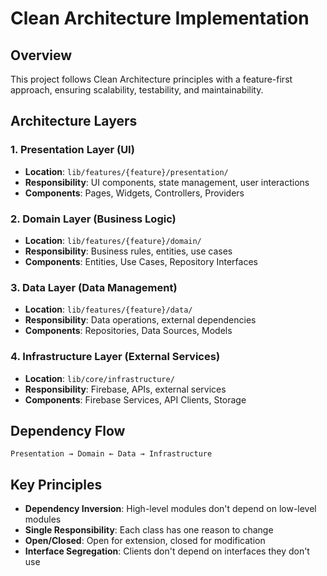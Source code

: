 # Clean Architecture Implementation

## Overview
This project follows Clean Architecture principles with a feature-first approach, ensuring scalability, testability, and maintainability.

## Architecture Layers

### 1. Presentation Layer (UI)
- **Location**: `lib/features/{feature}/presentation/`
- **Responsibility**: UI components, state management, user interactions
- **Components**: Pages, Widgets, Controllers, Providers

### 2. Domain Layer (Business Logic)
- **Location**: `lib/features/{feature}/domain/`
- **Responsibility**: Business rules, entities, use cases
- **Components**: Entities, Use Cases, Repository Interfaces

### 3. Data Layer (Data Management)
- **Location**: `lib/features/{feature}/data/`
- **Responsibility**: Data operations, external dependencies
- **Components**: Repositories, Data Sources, Models

### 4. Infrastructure Layer (External Services)
- **Location**: `lib/core/infrastructure/`
- **Responsibility**: Firebase, APIs, external services
- **Components**: Firebase Services, API Clients, Storage

## Dependency Flow
```
Presentation → Domain ← Data → Infrastructure
```

## Key Principles
- **Dependency Inversion**: High-level modules don't depend on low-level modules
- **Single Responsibility**: Each class has one reason to change
- **Open/Closed**: Open for extension, closed for modification
- **Interface Segregation**: Clients don't depend on interfaces they don't use 